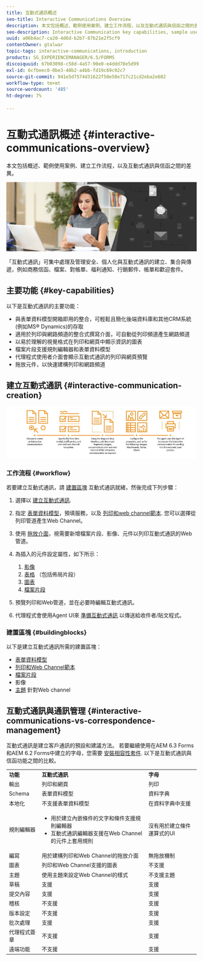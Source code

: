 ```yaml
---
title: 互動式通訊概述
seo-title: Interactive Communications Overview
description: 本文包括概述、範例使用案例、建立工作流程，以及互動式通訊與信函之間的差異。
seo-description: Interactive Communication key capabilities, sample use cases, creation workflow, and differences between Interactive Communication and Correspondence Management
uuid: a06b4ac7-ca20-4d6d-b2b7-87b21e2f5cf9
contentOwner: gtalwar
topic-tags: interactive-communications, introduction
products: SG_EXPERIENCEMANAGER/6.5/FORMS
discoiquuid: 67b03098-c58d-4a57-90e0-e4ddd78e5d99
exl-id: 6cfbeec0-0be3-48b2-a4bb-fd19c69c92c7
source-git-commit: 941e5d7574d31622f50e50e717c21cd2eba2e602
workflow-type: tm+mt
source-wordcount: '485'
ht-degree: 7%

---
```



# 互動式通訊概述 {#interactive-communications-overview}

本文包括概述、範例使用案例、建立工作流程，以及互動式通訊與信函之間的差異。

![hero-image](do-not-localize/correspondence-management.png)

「互動式通訊」可集中處理及管理安全、個人化與互動式通訊的建立、集合與傳遞，例如商務信函、檔案、對帳單、福利通知、行銷郵件、帳單和歡迎套件。

## 主要功能 {#key-capabilities}

以下是互動式通訊的主要功能：

- 與表單資料模型開箱即用的整合，可輕鬆且簡化後端資料庫和其他CRM系統(例如MS® Dynamics)的存取
- 適用於列印與網路頻道的整合式撰寫介面，可自動從列印頻道產生網路頻道
- 以易於理解的視覺格式在列印和網頁中顯示資訊的圖表
- 檔案片段支援規則編輯器和表單資料模型
- 代理程式使用者介面會顯示互動式通訊的列印與網頁預覽
- 拖放元件，以快速建構列印和網路頻道

## 建立互動式通訊 {#interactive-communication-creation}

![interactive_communication-01](assets/interactive_communication-01.jpg)

### 工作流程 {#workflow}

若要建立互動式通訊，請 [建置區塊](#buildingblocks) 互動式通訊就緒，然後完成下列步驟：

1. 選擇以 [建立互動式通訊](/help/forms/using/create-interactive-communication.md).

1. 指定 [表單資料模型](/help/forms/using/data-integration.md)，預填服務，以及 [列印和web channel範本](/help/forms/using/web-channel-print-channel.md). 您可以選擇從列印管道產生Web Channel。

1. 使用 [拖放介面](/help/forms/using/introduction-interactive-communication-authoring.md)，視需要新增檔案片段、影像、元件以列印互動式通訊的Web管道。
1. 為插入的元件設定屬性，如下所示：

   1. [影像](/help/forms/using/create-interactive-communication.md#step2)
   1. [表格](/help/forms/using/create-interactive-communication.md#tables) （包括佈局片段）
   1. [圖表](/help/forms/using/chart-component-interactive-communications.md)
   1. [檔案片段](/help/forms/using/create-interactive-communication.md#document-fragment-properties)

1. 預覽列印和Web管道，並在必要時編輯互動式通訊。
1. 代理程式會使用Agent UI來 [準備互動式通訊](/help/forms/using/prepare-send-interactive-communication.md) 以傳送給收件者/貼文程式。

### 建置區塊 {#buildingblocks}

以下是建立互動式通訊所需的建置區塊：

- [表單資料模型](/help/forms/using/data-integration.md)
- [列印和Web Channel範本](/help/forms/using/web-channel-print-channel.md)
- [檔案片段](/help/forms/using/document-fragments.md)
- 影像
- [主題](/help/forms/using/themes.md) 針對Web channel

## 互動式通訊與通訊管理 {#interactive-communications-vs-correspondence-management}

互動式通訊是建立客戶通訊的預設和建議方法。 若要繼續使用在AEM 6.3 Forms和AEM 6.2 Forms中建立的字母，您需要 [安裝相容性套件](/help/forms/using/compatibility-package.md). 以下是互動式通訊與信函功能之間的比較。

<table>
 <tbody>
  <tr>
   <td><strong>功能</strong></td>
   <td><strong>互動式通訊</strong></td>
   <td><strong>字母</strong></td>
  </tr>
  <tr>
   <td>輸出</td>
   <td>列印和網頁</td>
   <td>列印</td>
  </tr>
  <tr>
   <td>Schema</td>
   <td>表單資料模型 </td>
   <td>資料字典 </td>
  </tr>
  <tr>
   <td>本地化</td>
   <td>不支援表單資料模型</td>
   <td>在資料字典中支援</td>
  </tr>
  <tr>
   <td>規則編輯器</td>
   <td>
    <ul>
     <li>用於建立內嵌條件的文字和條件支援規則編輯器</li>
     <li>互動式通訊編輯器支援在Web Channel的元件上套用規則</li>
    </ul> </td>
   <td>沒有用於建立條件運算式的UI</td>
  </tr>
  <tr>
   <td>編寫</td>
   <td>用於建構列印和Web Channel的拖放介面</td>
   <td>無拖放機制 </td>
  </tr>
  <tr>
   <td>圖表</td>
   <td>列印和Web Channel支援的圖表</td>
   <td>不支援</td>
  </tr>
  <tr>
   <td>主題</td>
   <td>使用主題來設定Web Channel的樣式</td>
   <td>不支援主題</td>
  </tr>
   <tr>
   <td>草稿</td>
   <td>支援</td>
   <td>支援</td>
  </tr>
   <tr>
   <td>提交內容</td>
   <td>支援</td>
   <td>支援</td>
  </tr>
  <tr>
  <tr>
   <td>稽核</td>
   <td>不支援</td>
   <td>支援</td>
  </tr>
   <tr>
   <td>版本設定</td>
   <td>不支援</td>
   <td>支援</td>
  </tr>
   <td>批次處理</td>
   <td>支援 </td>
   <td>支援</td>
  </tr>
  <tr>
   <td>代理程式簽章</td>
   <td>不支援</td>
   <td>支援</td>
  </tr>
  <tr>
   <td>遠端功能</td>
   <td>不支援</td>
   <td>支援</td>
  </tr>
 </tbody>
</table>
